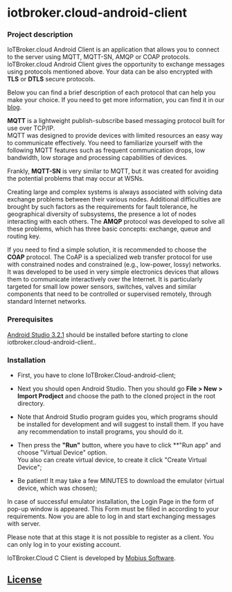# iotbroker.cloud-android-client

### Project description

IoTBroker.cloud Android Client is an application that allows you to connect to the server using MQTT, MQTT-SN, 
AMQP or COAP protocols. IoTBroker.cloud Android Client gives the opportunity to exchange messages using protocols 
mentioned above. Your data can be also encrypted with **TLS** or **DTLS** secure protocols.   

Below you can find a brief description of each protocol that can help you make your choice. 
If you need to get more information, you can find it in our [blog](https://www.iotbroker.cloud/clientApps/Android/MQTT).
 
**MQTT** is a lightweight publish-subscribe based messaging protocol built for use over TCP/IP.  
MQTT was designed to provide devices with limited resources an easy way to communicate effectively. 
You need to familiarize yourself with the following MQTT features such as frequent communication drops, low bandwidth, 
low storage and processing capabilities of devices. 

Frankly, **MQTT-SN** is very similar to MQTT, but it was created for avoiding the potential problems that may occur at WSNs. 

Creating large and complex systems is always associated with solving data exchange problems between their various nodes. 
Additional difficulties are brought by such factors as the requirements for fault tolerance, 
he geographical diversity of subsystems, the presence a lot of nodes interacting with each others. 
The **AMQP** protocol was developed to solve all these problems, which has three basic concepts: 
exchange, queue and routing key. 

If you need to find a simple solution, it is recommended to choose the **COAP** protocol. 
The CoAP is a specialized web transfer protocol for use with constrained nodes and constrained (e.g., low-power, lossy) 
networks. It was developed to be used in very simple electronics devices that allows them to communicate interactively 
over the Internet. It is particularly targeted for small low power sensors, switches, valves and similar components 
that need to be controlled or supervised remotely, through standard Internet networks.   
 
### Prerequisites 
[Android Studio 3.2.1](https://developer.android.com/studio/#Other) should be installed before starting to clone 
iotbroker.cloud-android-client.. 

### Installation 

* First, you have to clone IoTBroker.Cloud-android-client;

* Next you should open Android Studio. Then you should go **File > New > Import Prodject** and choose 
the path to the cloned project in the root directory.

* Note that Android Studio program guides you, which programs should be installed for development and 
will suggest to install them. If you have any recommendation to install programs, you should do it. 

* Then press the **"Run"** button, where you have to click **"Run app" and choose "Virtual Device" option.  
You also can create virtual device, to create it click "Create Virtual Device"; 

* Be patient! It may take a few MINUTES to download the emulator (virtual device, which was chosen); 

 In case of successful emulator installation, the Login Page in the form of pop-up window is appeared.
 This Form must be filled in according to your requirements. Now you are able to log in and start exchanging messages 
 with server.  

Please note that at this stage it is not possible to register as a client. You can only log in to your existing account. 

IoTBroker.Cloud C Client is developed by [Mobius Software](http://mobius-software.com/).

## [License](LICENSE.md)
